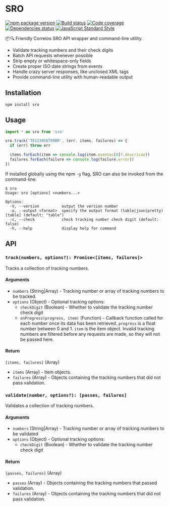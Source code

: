 # SRO

[![npm package version](https://img.shields.io/npm/v/sro.svg)](https://www.npmjs.com/package/sro)
[![Build status](https://img.shields.io/github/workflow/status/rbardini/sro/Main)](https://github.com/rbardini/sro/actions)
[![Code coverage](https://img.shields.io/codecov/c/github/rbardini/sro.svg)](https://codecov.io/gh/rbardini/sro)
[![Dependencies status](https://img.shields.io/librariesio/release/npm/sro)](https://libraries.io/npm/sro)
[![JavaScript Standard Style](https://img.shields.io/badge/code%20style-standard-brightgreen.svg)](http://standardjs.com/)

📦🔍 Friendly Correios SRO API wrapper and command-line utility.

- Validate tracking numbers and their check digits
- Batch API requests whenever possible
- Strip empty or whitespace-only fields
- Create proper ISO date strings from events
- Handle crazy server responses, like unclosed XML tags
- Provide command-line utility with human-readable output

## Installation

    npm install sro

## Usage

```js
import * as sro from 'sro'

sro.track('TE123456789BR', (err, items, failures) => {
  if (err) throw err

  items.forEach(item => console.log(item.eventos[0]?.descricao))
  failures.forEach(failure => console.log(failure.error))
})
```

If installed globally using the npm `-g` flag, SRO can also be invoked from the command-line:

```console
$ sro
Usage: sro [options] <numbers...>

Options:
  -V, --version          output the version number
  -o, --output <format>  specify the output format (table|json|pretty) [table] (default: "table")
  -c, --check            check tracking number check digit (default: false)
  -h, --help             display help for command
```

## API

### `track(numbers, options?): Promise<[items, failures]>`

Tracks a collection of tracking numbers.

#### Arguments

- `numbers` (String|Array) - Tracking number or array of tracking numbers to be tracked.
- `options` (Object) - Optional tracking options:
  - `checkDigit` (Boolean) - Whether to validate the tracking number check digit
  - `onProgress(progress, item)` (Function) - Callback function called for each number once its data has been retrieved. `progress` is a float number between 0 and 1. `item` is the item object. Invalid tracking numbers are filtered before any requests are made, so they will not be passed here.

#### Return

`[items, failures]` (Array)

- `items` (Array) - Item objects.
- `failures` (Array) - Objects containing the tracking numbers that did not pass validation.

### `validate(number, options?): [passes, failures]`

Validates a collection of tracking numbers.

#### Arguments

- `numbers` (String|Array) - Tracking number or array of tracking numbers to be validated
- `options` (Object) - Optional tracking options:
  - `checkDigit` (Boolean) - Whether to validate the tracking number check digit

#### Return

`[passes, failures]` (Array)

- `passes` (Array) - Objects containing the tracking numbers that passed validation.
- `failures` (Array) - Objects containing the tracking numbers that did not pass validation.
